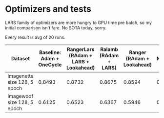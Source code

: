 # Optimizers and tests 

LARS family of optimizers are more hungry to GPU time pre batch, so my initial comparison isn't fare. No SOTA today, sorry.

Every result is avg of 20 runs.

| Dataset  | Baseline: Adam + OneCycle | RangerLars (RAdam + LARS + Lookahead) | Ralamb (RAdam + LARS) | Ranger (RAdam + Lookahead)| Novograd | Radam | Lookahead | Lamb | 
| ------------- | ------------- | --|-- | -- | -- | -- | -- | -- | 
| Imagenette size 128, 5 epoch | 0.8493  | 0.8732 | 0.8675 | 0.8594 | 0.8711 | 0.8444 | 0.8578 | 0.8400 |
| Imagewoof size 128, 5 epoch  | 0.6125  | 0.6523 | 0.6367 | 0.5946 | 0.6126 | 0.537 | 0.6106 | 0.5597 |
